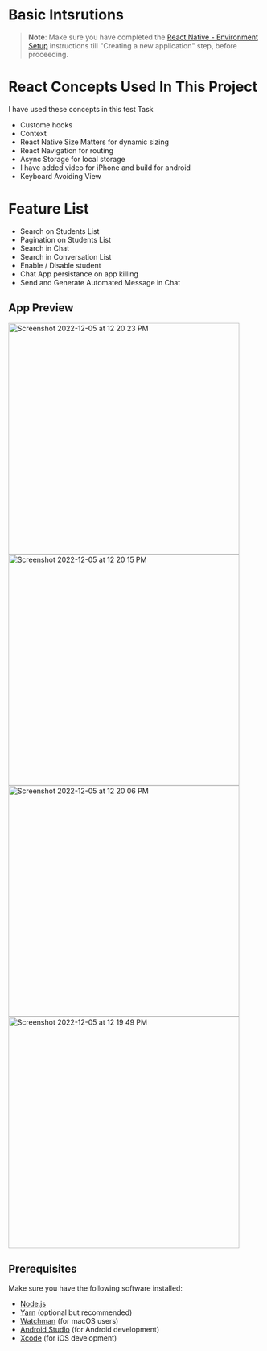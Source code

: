 # Basic Intsrutions

>**Note**: Make sure you have completed the [React Native - Environment Setup](https://reactnative.dev/docs/environment-setup) instructions till "Creating a new application" step, before proceeding.





# React Concepts Used In This Project
I have used these concepts in this test Task

- Custome hooks
- Context
- React Native Size Matters for dynamic sizing
- React Navigation for routing
- Async Storage for local storage
- I have added video for iPhone and build for android
- Keyboard Avoiding View


# Feature List

- Search on Students List
- Pagination on Students List
- Search in Chat
- Search in Conversation List
- Enable / Disable student
- Chat App persistance on app killing
- Send and Generate Automated Message in Chat

## App Preview
<img width="459" alt="Screenshot 2022-12-05 at 12 20 23 PM" src="https://user-images.githubusercontent.com/61380326/205576621-1f19a09e-2679-4f61-98aa-a9f511001ebb.png">
<img width="459" alt="Screenshot 2022-12-05 at 12 20 15 PM" src="https://user-images.githubusercontent.com/61380326/205576645-9b4dad24-6b97-4789-ae8a-95ae5ef75089.png">
<img width="459" alt="Screenshot 2022-12-05 at 12 20 06 PM" src="https://user-images.githubusercontent.com/61380326/205576655-f53ce345-5d20-4bc9-be4e-71794b36f743.png">
<img width="459" alt="Screenshot 2022-12-05 at 12 19 49 PM" src="https://user-images.githubusercontent.com/61380326/205576660-1c067d6c-41a4-490f-8669-211f7841210f.png">

## Prerequisites

Make sure you have the following software installed:

- [Node.js](https://nodejs.org/en/download/)
- [Yarn](https://classic.yarnpkg.com/en/docs/install/) (optional but recommended)
- [Watchman](https://facebook.github.io/watchman/docs/install) (for macOS users)
- [Android Studio](https://developer.android.com/studio) (for Android development)
- [Xcode](https://developer.apple.com/xcode/) (for iOS development)
